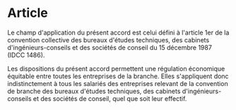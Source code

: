 # Article

Le champ d'application du présent accord est celui défini à l'article 1er de la convention collective des bureaux d'études techniques, des cabinets d'ingénieurs-conseils et des sociétés de conseil du 15 décembre 1987 (IDCC 1486).

Les dispositions du présent accord permettent une régulation économique équitable entre toutes les entreprises de la branche. Elles s'appliquent donc indistinctement à tous les salariés des entreprises relevant de la convention de branche des bureaux d'études techniques, des cabinets d'ingénieurs-conseils et des sociétés de conseil, quel que soit leur effectif.

